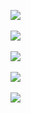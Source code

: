 ![](http://geekresearchlab.net/coursera/genomic/intro/g-1.jpg)<br><br>
![](http://geekresearchlab.net/coursera/genomic/intro/g-2.jpg)<br><br>
![](http://geekresearchlab.net/coursera/genomic/intro/g-3.jpg)<br><br>
![](http://geekresearchlab.net/coursera/genomic/intro/g-4.jpg)<br><br>
![](http://geekresearchlab.net/coursera/genomic/intro/g-5.jpg)<br>
